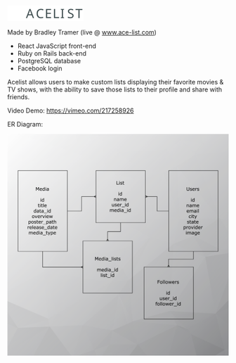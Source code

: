 ![alt text](public/Read-Logo.svg)

Made by Bradley Tramer (live @ www.ace-list.com)

- React JavaScript front-end
- Ruby on Rails back-end
- PostgreSQL database
- Facebook login

Acelist allows users to make custom lists displaying their favorite movies & TV shows, with the ability to save those lists to their profile and share with friends.

Video Demo: https://vimeo.com/217258926

ER Diagram:

![alt text](public/Acelist-ER-Diagram.png)
